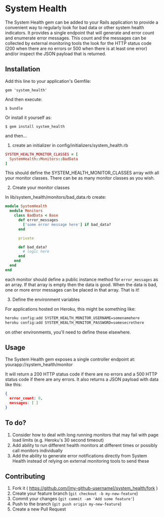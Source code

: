 # System Health

The System Health gem can be added to your Rails application to provide
a convenient way to regularly look for bad data or other system health
indicators.  It provides a single endpoint that will generate and error
count and enumerate error messages.  This count and the messages can be
collected by external monitoring tools the look for the HTTP status code
(200 when there are no errors or 500 when there is at least one error)
and/or inspect the JSON payload that is returned.

## Installation

Add this line to your application's Gemfile:

    gem 'system_health'

And then execute:

    $ bundle

Or install it yourself as:

    $ gem install system_health

and then...

1. create an initializer in config/initializers/system_health.rb

  ```ruby
  SYSTEM_HEALTH_MONITOR_CLASSES = [
    SystemHealth::Monitors::BadData
  ]
  ```

  This should define the SYSTEM_HEALTH_MONITOR_CLASSES array with all
  your monitor classes.  There can be as many monitor classes as you wish.

2. Create your monitor classes

  In lib/system_health/monitors/bad_data.rb create:

  ```ruby
  module SystemHealth
    module Monitors
      class BadData < Base
        def error_messages
          ['some error message here'] if bad_data?
        end

        private

        def bad_data?
          # logic here
        end
      end
    end
  end
  ```

  each monitor should define a public instance method for `error_messages`
  as an array.  If that array is empty then the data is good.  When the
  data is bad, one or more error messages can be placed in that array.
  That is it!

3. Define the environment variables

  For applications hosted on Heroku, this might be something like:

  ```bash
  heroku config:add SYSTEM_HEALTH_MONITOR_USERNAME=somenamehere
  heroku config:add SYSTEM_HEALTH_MONITOR_PASSWORD=somesecrethere
  ```

  on other environments, you'll need to define these elsewhere.

## Usage

The System Health gem exposes a single controller endpoint at:
yourapp://system_health/monitor

It will return a 200 HTTP status code if there are no errors and a 500
HTTP status code if there are any errors.  It also returns a JSON
payload with data like this:

```json
{
  error_count: 0,
  messages: [ ]
}
```

## To do?

1. Consider how to deal with long running monitors that may fail with
   page load limits (e.g. Heroku's 30 second timeout)
2. Add ability to run different health monitors at different times or
   possibly call monitors individually
3. Add the ability to generate error notifications directly from System
   Health instead of relying on external monitoring tools to send these

## Contributing

1. Fork it ( https://github.com/[my-github-username]/system_health/fork )
2. Create your feature branch (`git checkout -b my-new-feature`)
3. Commit your changes (`git commit -am 'Add some feature'`)
4. Push to the branch (`git push origin my-new-feature`)
5. Create a new Pull Request
